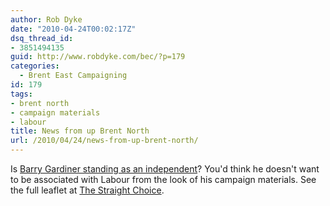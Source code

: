 ```yaml
---
author: Rob Dyke
date: "2010-04-24T00:02:17Z"
dsq_thread_id:
- 3851494135
guid: http://www.robdyke.com/bec/?p=179
categories:
  - Brent East Campaigning
id: 179
tags:
- brent north
- campaign materials
- labour
title: News from up Brent North
url: /2010/04/24/news-from-up-brent-north/
---
```

Is [Barry Gardiner standing as an independent](http://illandancient.blogspot.com/2010/04/ashamed-of-something-in-brent-north.html)? You'd think he doesn't want to be associated with Labour from the look of his campaign materials. See the full leaflet at [The Straight Choice](http://www.thestraightchoice.org/leaflets/2604/).